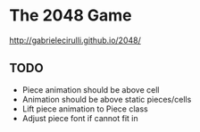 # The 2048 Game

http://gabrielecirulli.github.io/2048/

## TODO

* Piece animation should be above cell
* Animation should be above static pieces/cells
* Lift piece animation to Piece class
* Adjust piece font if cannot fit in

